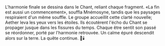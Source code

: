 L'harmonie finale se dessina dans le Chant, reliant chaque fragment.
«La fin est aussi un commencement», souffla Mnémosyne, tandis que les paysages respiraient d'un même souffle.
Le groupe accueillit cette clarté nouvelle; Aether leva les yeux vers les étoiles.
Ils écoutèrent l'écho du Chant se propager jusque dans les fissures du temps.
Chaque être sentit son passé se réordonner, porté par l'harmonie retrouvée.
Un calme épuré descendit alors sur la terre.
La quête continue.
🌌🕯️

